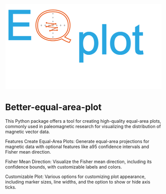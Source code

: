 ![Better-equal-area-plot](icon/icon.png)
# Better-equal-area-plot
This Python package offers a tool for creating high-quality equal-area plots, commonly used in paleomagnetic research for visualizing the distribution of magnetic vector data. 

Features
Create Equal-Area Plots: Generate equal-area projections for magnetic data with optional features like a95 confidence intervals and Fisher mean direction.

Fisher Mean Direction: Visualize the Fisher mean direction, including its confidence bounds, with customizable labels and colors.

Customizable Plot: Various options for customizing plot appearance, including marker sizes, line widths, and the option to show or hide axis ticks.
